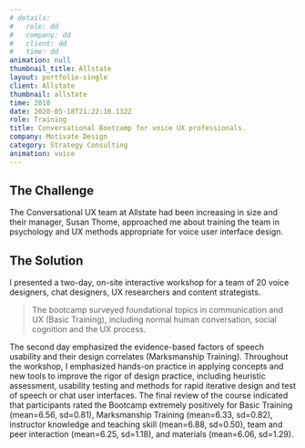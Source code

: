 ```yaml
---
# details:
#   role: dd
#   company: dd
#   client: dd
#   time: dd
animation: null
thumbnail_title: Allstate
layout: portfolio-single
client: Allstate
thumbnail: allstate
time: 2018
date: 2020-05-18T21:22:16.132Z
role: Training
title: Conversational Bootcamp for voice UX professionals.
company: Motivate Design
category: Strategy Consulting
animation: voice
---
```

## The Challenge

The Conversational UX team at Allstate had been increasing in size and their manager, Susan Thome, approached me about training the team in psychology and UX methods appropriate for voice user interface design.

## The Solution

I presented a two-day, on-site interactive workshop for a team of 20 voice designers, chat designers, UX researchers and content strategists.

> The bootcamp surveyed foundational topics in communication and UX (Basic Training), including normal human conversation, social cognition and the UX process.

The second day emphasized the evidence-based factors of speech usability and their design correlates (Marksmanship Training). Throughout the workshop, I emphasized hands-on practice in applying concepts and new tools to improve the rigor of design practice, including heuristic assessment, usability testing and methods for rapid iterative design and test of speech or chat user interfaces. The final review of the course indicated that participants rated the Bootcamp extremely positively for Basic Training (mean=6.56, sd=0.81), Marksmanship Training (mean=6.33, sd=0.82), instructor knowledge and teaching skill (mean=6.88, sd=0.50), team and peer interaction (mean=6.25, sd=1.18), and materials (mean=6.06, sd=1.29).